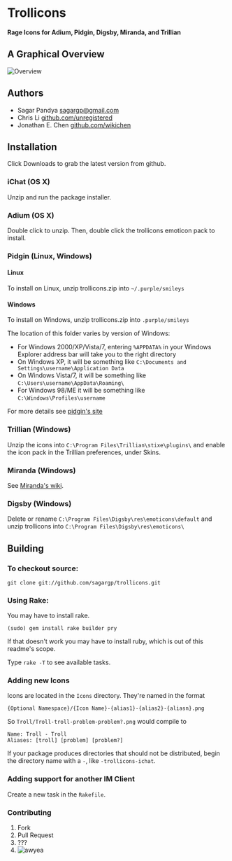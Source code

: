 # Trollicons

__Rage Icons for Adium, Pidgin, Digsby, Miranda, and Trillian__

## A Graphical Overview
![Overview](http://i.imgur.com/zJ4Gr.png)

## Authors
* Sagar Pandya [sagargp@gmail.com](mailto:sagargp@gmail.com)
* Chris Li [github.com/unregistered](https://github.com/unregistered)
* Jonathan E. Chen [github.com/wikichen](https://github.com/wikichen)

## Installation
Click Downloads to grab the latest version from github.

### iChat (OS X)
Unzip and run the package installer.

### Adium (OS X)
Double click to unzip. Then, double click the trollicons emoticon pack to install.

### Pidgin (Linux, Windows)

#### Linux
To install on Linux, unzip trollicons.zip into
`~/.purple/smileys`

#### Windows
To install on Windows, unzip trollicons.zip into `.purple/smileys`

The location of this folder varies by version of Windows:

* For Windows 2000/XP/Vista/7, entering `%APPDATA%` in your Windows Explorer address bar will take you to the right directory
* On Windows XP, it will be something like `C:\Documents and Settings\username\Application Data`
* On Windows Vista/7, it will be something like `C:\Users\username\AppData\Roaming\`
* For Windows 98/ME it will be something like `C:\Windows\Profiles\username`

For more details see [pidgin's site](http://developer.pidgin.im/wiki/SmileyThemes)

### Trillian (Windows)
Unzip the icons into `C:\Program Files\Trillian\stixe\plugins\` and enable the icon pack in the Trillian preferences, under Skins.

### Miranda (Windows)
See [Miranda's wiki](http://wiki.miranda-im.org/Smileys).

### Digsby (Windows)
Delete or rename `C:\Program Files\Digsby\res\emoticons\default` and unzip trollicons into `C:\Program Files\Digsby\res\emoticons\`

## Building
### To checkout source:
	git clone git://github.com/sagargp/trollicons.git
	
### Using Rake:
You may have to install rake.

	(sudo) gem install rake builder pry
	
If that doesn't work you may have to install ruby, which is out of this readme's scope.
	
Type `rake -T` to see available tasks. 

### Adding new Icons
Icons are located in the `Icons` directory. They're named in the format

	{Optional Namespace}/{Icon Name}-{alias1}-{alias2}-{aliasn}.png

So `Troll/Troll-troll-problem-problem?.png` would compile to

	Name: Troll - Troll
	Aliases: [troll] [problem] [problem?]

If your package produces directories that should not be distributed, begin the directory name with a `-`, like `-trollicons-ichat`.

### Adding support for another IM Client
Create a new task in the `Rakefile`.

### Contributing
1. Fork
2. Pull Request
3. ???
4. ![awyea](http://i.imgur.com/gvz8x.png)
